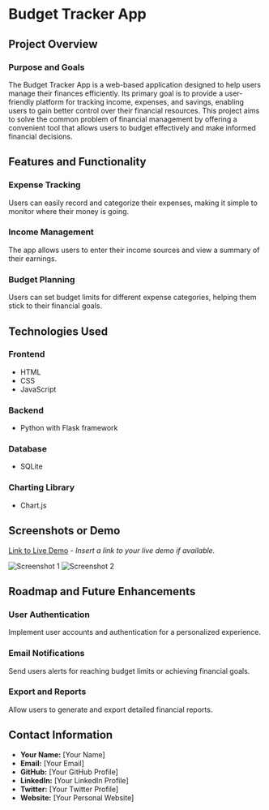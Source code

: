 # Budget Tracker App

## Project Overview

### Purpose and Goals

The Budget Tracker App is a web-based application designed to help users manage their finances efficiently. Its primary goal is to provide a user-friendly platform for tracking income, expenses, and savings, enabling users to gain better control over their financial resources. This project aims to solve the common problem of financial management by offering a convenient tool that allows users to budget effectively and make informed financial decisions.

## Features and Functionality

### Expense Tracking

Users can easily record and categorize their expenses, making it simple to monitor where their money is going.

### Income Management

The app allows users to enter their income sources and view a summary of their earnings.

### Budget Planning

Users can set budget limits for different expense categories, helping them stick to their financial goals.

## Technologies Used

### Frontend

- HTML
- CSS
- JavaScript

### Backend

- Python with Flask framework

### Database

- SQLite

### Charting Library

- Chart.js

## Screenshots or Demo

[Link to Live Demo](#) *- Insert a link to your live demo if available.*

![Screenshot 1](screenshots/screenshot1.png)
![Screenshot 2](screenshots/screenshot2.png)

## Roadmap and Future Enhancements

### User Authentication

Implement user accounts and authentication for a personalized experience.

### Email Notifications

Send users alerts for reaching budget limits or achieving financial goals.

### Export and Reports

Allow users to generate and export detailed financial reports.

## Contact Information

- **Your Name:** [Your Name]
- **Email:** [Your Email]
- **GitHub:** [Your GitHub Profile]
- **LinkedIn:** [Your LinkedIn Profile]
- **Twitter:** [Your Twitter Profile]
- **Website:** [Your Personal Website]
